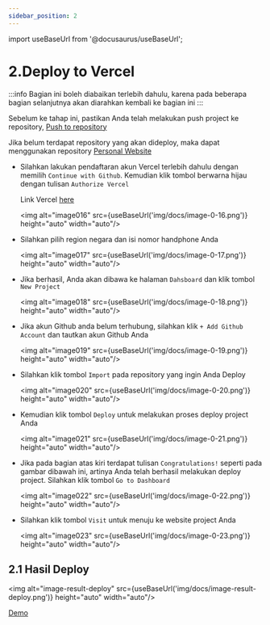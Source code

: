 ```yaml
---
sidebar_position: 2
---
```


import useBaseUrl from '@docusaurus/useBaseUrl';

# 2.Deploy to Vercel

:::info
Bagian ini boleh diabaikan terlebih dahulu, karena pada beberapa bagian selanjutnya akan diarahkan kembali ke bagian ini
:::

Sebelum ke tahap ini, pastikan Anda telah melakukan push project ke repository, [Push to repository](https://dumbways-ebook.netlify.app/git-learning-and-deploy-to-netlify/download-git)

Jika belum terdapat repository yang akan dideploy, maka dapat menggunakan repository [Personal Website](https://github.com/DumbwaysDotId/personal-website)

- Silahkan lakukan pendaftaran akun Vercel terlebih dahulu dengan memilih `Continue with Github`. Kemudian klik tombol berwarna hijau dengan tulisan `Authorize Vercel`

  Link Vercel [here](https://vercel.com/signup)

  <img alt="image016" src={useBaseUrl('img/docs/image-0-16.png')} height="auto" width="auto"/>

- Silahkan pilih region negara dan isi nomor handphone Anda

  <img alt="image017" src={useBaseUrl('img/docs/image-0-17.png')} height="auto" width="auto"/>

- Jika berhasil, Anda akan dibawa ke halaman `Dahsboard` dan klik tombol `New Project`

  <img alt="image018" src={useBaseUrl('img/docs/image-0-18.png')} height="auto" width="auto"/>

- Jika akun Github anda belum terhubung, silahkan klik `+ Add Github Account` dan tautkan akun Github Anda

  <img alt="image019" src={useBaseUrl('img/docs/image-0-19.png')} height="auto" width="auto"/>

- Silahkan klik tombol `Import` pada repository yang ingin Anda Deploy

  <img alt="image020" src={useBaseUrl('img/docs/image-0-20.png')} height="auto" width="auto"/>

- Kemudian klik tombol `Deploy` untuk melakukan proses deploy project Anda

  <img alt="image021" src={useBaseUrl('img/docs/image-0-21.png')} height="auto" width="auto"/>

- Jika pada bagian atas kiri terdapat tulisan `Congratulations!` seperti pada gambar dibawah ini, artinya Anda telah berhasil melakukan deploy project. Silahkan klik tombol `Go to Dashboard`

  <img alt="image022" src={useBaseUrl('img/docs/image-0-22.png')} height="auto" width="auto"/>

- Silahkan klik tombol `Visit` untuk menuju ke website project Anda

  <img alt="image023" src={useBaseUrl('img/docs/image-0-23.png')} height="auto" width="auto"/>

## 2.1 Hasil Deploy

<img alt="image-result-deploy" src={useBaseUrl('img/docs/image-result-deploy.png')} height="auto" width="auto"/>

[Demo](https://personal-web-kappa.vercel.app/)

